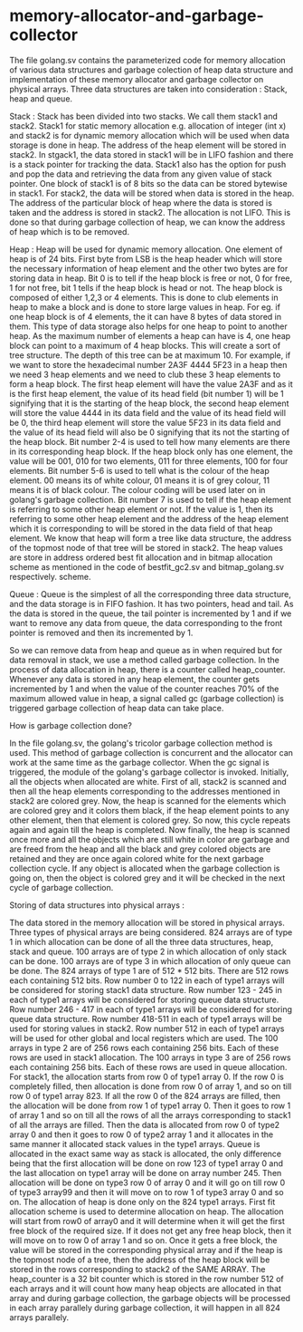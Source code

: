 # memory-allocator-and-garbage-collector

The file golang.sv contains the parameterized code for memory allocation of various data structures and garbage colection of heap data structure and implementation of these memory allocator and 
garbage collector on physical arrays. Three data structures are taken into consideration : Stack, heap and queue. 

Stack : Stack has been divided into two stacks. We call them stack1 and stack2. Stack1 for static memory allocation e.g. allocation of integer (int x) and stack2 is for dynamic 
memory allocation which will be used when data storage is done in heap. The address of the heap element will be stored in stack2. In stgack1, the data stored in stack1 will be in
LIFO fashion and there is a stack pointer for tracking the data. Stack1 also has the option for push and pop the data and retrieving the data from any given value of stack pointer. One block 
of stack1 is of 8 bits so the data can be stored bytewise in stack1. For stack2, the data will be stored when data is stored in the heap. The address of the particular block of heap
where the data is stored is taken and the address is stored in stack2. The allocation is not LIFO. This is done so that during garbage collection of heap, we can know the address
of heap which is to be removed.

Heap : Heap will be used for dynamic memory allocation. One element of heap is of 24 bits. First byte from LSB is the heap header which will store the necessary information of heap element
and the other two bytes are for storing data in heap. Bit 0 is to tell if the heap block is free or not, 0 for free, 1 for not free, bit 1 tells if the heap block is head or not.
The heap block is composed of either 1,2,3 or 4 elements. This is done to club elements in heap to make a block and is done to store large values in heap. For eg. if one heap block is of 4 elements, the it can have 8 bytes of data stored
in them. This type of data storage also helps for one heap to point to another heap. As the maximum number of elements a heap can have is 4, one heap block can point to a maximum of 
4 heap blocks. This will create a sort of tree structure. The depth of this tree can be at maximum 10. For example, if we want to store the hexadecimal number 2A3F 4444 5F23 in a 
heap then we need 3 heap elements and we need to club these 3 heap elements to form a heap block. The first heap element will have the value 2A3F and as it is the first heap
element, the value of its head field (bit number 1) will be 1 signifying that it is the starting of the heap block, the second heap element will store the value 4444 in its data field and the value of its head field will be 0, the 
third heap element will store the value 5F23 in its data field and the value of its head field will also be 0 signifying that its not the starting of the heap block. Bit number 2-4
is used to tell how many elements are there in its corresponding heap block. If the heap block only has one element, the value will be 001, 010 for two elements, 011 for three elements,
100 for four elements. Bit number 5-6 is used to tell what is the colour of the heap element. 00 means its of white colour, 01 means it is of grey colour, 11 means it is of 
black colour. The colour coding will be used later on in golang's garbage collection. Bit number 7 is used to tell if the heap element is referring to some other heap element or not.
If the value is 1, then its referring to some other heap element and the address of the heap element which it is corresponding to will be stored in the data field of that heap element.
We know that heap will form a tree like data structure, the address of the topmost node of that tree will be stored in stack2. The heap values are store in address ordered best fit allocation and in bitmap allocation scheme as mentioned in the code of bestfit_gc2.sv and bitmap_golang.sv respectively.
scheme.

Queue : Queue is the simplest of all the corresponding three data structure, and the data storage is in FIFO fashion. It has two pointers, head and tail. As the data is stored in the
queue, the tail pointer is incremented by 1 and if we want to remove any data from queue, the data corresponding to the front pointer is removed and then its incremented by 1.

So we can remove data from heap and queue as in when required but for data removal in stack, we use a method called garbage collection. In the process of data allocation in heap,
there is a counter called heap_counter. Whenever any data is stored in any heap element, the counter gets incremented by 1 and when the value of the counter reaches 70% of the 
maximum allowed value in heap, a signal called gc (garbage collection) is triggered garbage collection of heap data can take place.

How is garbage collection done?

In the file golang.sv, the golang's tricolor garbage collection method is used. This method of garbage collection is concurrent and the allocator can work at the same time as the 
garbage collector. When the gc signal is triggered, the module of the golang's garbage collector is invoked. Initially, all the objects when allocated are white. First of all, 
stack2 is scanned and then all the heap elements corresponding to the addresses mentioned in stack2 are colored grey. Now, the heap is scanned for the elements which are colored
grey and it colors them black, if the heap element points to any other element, then that element is colored grey. So now, this cycle repeats again and again till the heap is 
completed. Now finally, the heap is scanned once more and all the objects which are still white in color are garbage and are freed from the heap and all the black and grey colored 
objects are retained and they are once again colored white for the next garbage collection cycle. If any object is allocated when the garbage collection is going on, then the 
object is colored grey and it will be checked in the next cycle of garbage collection.

Storing of data structures into physical arrays : 

The data stored in the memory allocation will be stored in physical arrays. Three types of physical arrays are being considered. 824 arrays are of type 1 in which allocation can 
be done of all the three data structures, heap, stack and queue. 100 arrays are of type 2 in which allocation of only stack can be done. 100 arrays are of type 3 in which 
allocation of only queue can be done. The 824 arrays of type 1 are of 512 * 512 bits. There are 512 rows each containing 512 bits. Row number 0 to 122 in each of type1 arrays will be considered for 
storing stack1 data structure. Row number 123 - 245 in each of type1 arrays will be considered for storing queue data structure. Row number 246 - 417 in each of type1 arrays will be considered for storing queue data structure.
Row number 418-511 in each of type1 arrays will be used for storing values in stack2. Row number 512 in each of type1 arrays will be used for other global and local registers which are used. 
The 100 arrays in type 2 are of 256 rows each containing 256 bits. Each of these rows are used in stack1 allocation. The 100 arrays in type 3 are of 256 rows each containing 256 bits. Each of these rows are used in queue allocation.
For stack1, the allocation starts from row 0 of type1 array 0. If the row 0 is completely filled, then allocation is done from row 0 of array 1, and so on till row 0 of type1 array 823. 
If all the row 0  of the 824 arrays are filled, then the allocation will be done from row 1 of type1 array 0. Then it goes to row 1 of array 1 and so on till all the rows of all the 
arrays corresponding to stack1 of all the arrays are filled. Then the data is allocated from row 0 of type2 array 0 and then it goes to row 0 of type2 array 1 and it allocates
in the same manner it allocated stack values in the type1 arrays. Queue is allocated in the exact same way as stack is allocated, the only difference being that the first allocation
will be done on row 123 of type1 array 0 and the last allocation on type1 array will be done on array number 245. Then allocation will be done on type3 row 0 of array 0 and it will
go on till row 0 of type3 array99 and then it will move on to row 1 of type3 array 0 and so on. The allocation of heap is done only on the 824 type1 arrays. First fit allocation
scheme is used to determine allocation on  heap. The allocation will start from row0 of array0 and it will determine when it will get the first free block of the required size. 
If it does not get any free heap block, then it will move on to row 0 of array 1 and so on. Once it gets a free block, the value will be stored in the corresponding physical array
and if the heap is the topmost node of a tree, then the address of the heap block will be stored in the rows corresponding to stack2 of the SAME ARRAY. The heap_counter is a 32 bit 
counter which is stored in the row number 512 of each arrays and it will count how many heap objects are allocated in that array and during garbage collection, the garbage 
objects will be processed in each array parallely during garbage collection, it will happen in all 824 arrays parallely. 

